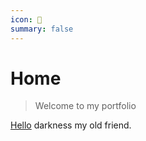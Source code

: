 ```yaml
---
icon: 👀
summary: false
---
```


# Home

> Welcome to my portfolio

[Hello](/hello) darkness my old friend.
